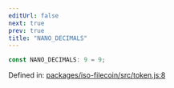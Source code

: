 ```yaml
---
editUrl: false
next: true
prev: true
title: "NANO_DECIMALS"
---
```


```ts
const NANO_DECIMALS: 9 = 9;
```

Defined in: [packages/iso-filecoin/src/token.js:8](https://github.com/hugomrdias/filecoin/blob/main/packages/iso-filecoin/src/token.js#L8)
